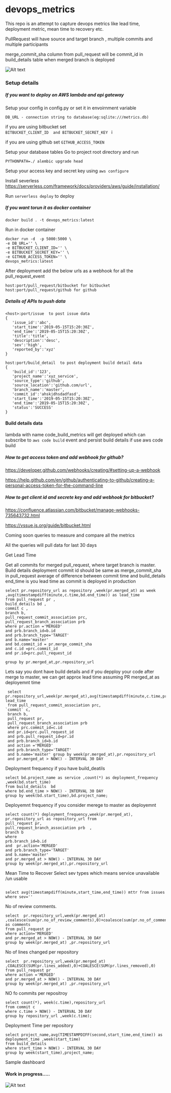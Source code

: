 # devops_metrics
This repo is an attempt to capture devops metrics like lead time, deployment metric, mean time to recovery etc.



PullRequest will have source and target branch , multiple commits and multiple participants

merge_commit_sha  column from pull_request  will be commit_id in build_details table when merged branch is deployed


![Alt text](db_schema.png?raw=true "Title")


### Setup details 

##### If you want to deploy on AWS lambda and api gateway 

Setup your config in config.py or set it in envoirnment variable


```DB_URL - connection string to database(eg:sqlite:///metrics.db)```


if you are using bitbucket set  
```BITBUCKET_CLIENT_ID  and BITBUCKET_SECRET_KEY ``` i

if you are using github  set 
```GITHUB_ACCESS_TOKEN ```


Setup your database tables
Go to project root directory and run 


```PYTHONPATH=./ alembic upgrade head```



Setup your access key and secret key using ```aws configure```

Install severless  https://serverless.com/framework/docs/providers/aws/guide/installation/


Run ```serverless deploy``` to deploy 



##### If you want torun it as docker container 

```docker build . -t devops_metrics:latest```

Run in docker container 

```
docker run -d  -p 5000:5000 \
-e DB_URL='' \
-e BITBUCKET_CLIENT_ID='' \
-e BITBUCKET_SECRET_KEY='' \
-e GITHUB_ACCESS_TOKEN='' \
devops_metrics:latest
```

After deployment add the below  urls as a webhook for all the pull_request_event
```
host:port/pull_request/bitbucket for bitbucket
host:port/pull_request/github for github
```

##### Details of APIs to push data


```
<host>:port/issue  to post issue data
{ 
   'issue_id':'abc',
   'start_time':'2019-05-15T15:20:30Z',
   'end_time':'2019-05-15T15:20:30Z',
   'title':'title',
   'description':'desc',
   'sev':'high',
   'reported_by':'xyz'
}
```
```
host:port/build_detail  to post deployment build detail data
{ 
   'build_id':'123',
   'project_name':'xyz_service',
   'source_type':'github',
   'source_location':'github.com/url',
   'branch_name':'master',
   'commit_id':'ahskjdhsdadfasd',
   'start_time':'2019-05-15T15:20:30Z',
   'end_time':'2019-05-15T15:20:30Z',
   'status':'SUCCESS'
}
```

#### Build details data
lambda with name code_build_metrics will get deployed which can subscribe to ```aws code build``` event and persist build details if use aws code build


##### How to get access token and add webhook for github?
https://developer.github.com/webhooks/creating/#setting-up-a-webhook

https://help.github.com/en/github/authenticating-to-github/creating-a-personal-access-token-for-the-command-line


##### How to get client id and secrete key   and add webhook for bitbucket?
https://confluence.atlassian.com/bitbucket/manage-webhooks-735643732.html

https://vssue.js.org/guide/bitbucket.html




Coming soon queries to measure and compare all the metrics


All the queries will pull data for last 30 days

Get Lead Time

Get all commits for merged pull_request, where target branch is master.
Build details deployment commit id should be same as merge_commit_sha in pull_request
average of difference between commit time and build_details end_time is you lead time as commit is deployed in production
````
select pr.repository_url as repository ,week(pr.merged_at) as week ,avg(timestampdiff(minute,c.time,bd.end_time)) as lead_time
from pull_request pr , 
build_details bd ,
commit c , 
branch b,
pull_request_commit_association prc,
pull_request_branch_association prb
where pr.action ='MERGED'
and prb.branch_id=b.id
and prb.branch_type='TARGET'
and b.name='master'
and bd.commit_id = pr.merge_commit_sha
and c.id =prc.commit_id
and pr.id=prc.pull_request_id

group by pr.merged_at,pr.repository_url
````



Lets say you dont have build details and if you depploy your code after merge to master, we can get approx lead time assuming PR merged_at as deployemnt time 

```
 select pr.repository_url,week(pr.merged_at),avg(timestampdiff(minute,c.time,pr.merged_at))as lead_time 
 from pull_request_commit_association prc, 
`commit` c,
 branch b,
 pull_request pr,
 pull_request_branch_association prb 
 where prc.commit_id=c.id
 and pr.id=prc.pull_request_id 
 and prb.pull_request_id=pr.id  
 and prb.branch_id=b.id  
 and action ='MERGED' 
 and prb.branch_type='TARGET' 
 and b.name='master' group by week(pr.merged_at),pr.repository_url
 and pr.merged_at > NOW() - INTERVAL 30 DAY
```

Deployment frequency if you have build_deatils
```
select bd.project_name as service ,count(*) as deployment_frequency ,week(bd.start_time)  
from build_details  bd
where bd.end_time > NOW() - INTERVAL 30 DAY
group by week(bd.start_time),bd.project_name;
```

Deployemnt frequency if you consider merege to master as deployemnt

```
select count(*) deployment_frequency,week(pr.merged_at), pr.repository_url as repository_url from 
pull_request pr, 
pull_request_branch_association prb  ,
branch b
where
prb.branch_id=b.id
and  pr.action='MERGED'
and prb.branch_type='TARGET'
and b.name='master'
and pr.merged_at > NOW() - INTERVAL 30 DAY
group by week(pr.merged_at),pr.repository_url
```

Mean Time to Recover
Select sev types which means service unavailable /un usable
```

select avg(timestampdiff(minute,start_time,end_time)) mttr from issues 
where sev=''

```
No of review comments.
```
select  pr.repository_url,week(pr.merged_at) ,coalesce(sum(pr.no_of_review_comments),0)+coalesce(sum(pr.no_of_comments),0) as comments  
from pull_request pr 
where action='MERGED' 
and pr.merged_at > NOW() - INTERVAL 30 DAY
group by week(pr.merged_at) ,pr.repository_url
```

No of lines changed per repository 
```
select  pr.repository_url,week(pr.merged_at) ,COALESCE(SUM(pr.lines_added),0)+COALESCE(SUM(pr.lines_removed),0)
from pull_request pr 
where action ='MERGED'
and pr.merged_at > NOW() - INTERVAL 30 DAY
group by week(pr.merged_at) ,pr.repository_url

```

NO fo commits per repositroy

```
select count(*), week(c.time),repository_url 
from commit c 
where c.time > NOW() - INTERVAL 30 DAY
group by repository_url ,week(c.time);

```

Deployment Time per repository

```
select project_name,avg(TIMESTAMPDIFF(second,start_time,end_time)) as deployment_time ,week(start_time)   
from build_details 
where start_time > NOW() - INTERVAL 30 DAY
group by week(start_time),project_name;

```
Sample dashboard



#### Work in progress.....

![Alt text](sample_dashboard.png?raw=true "Title")